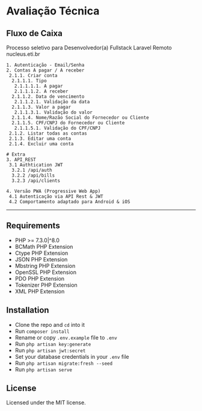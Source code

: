 # Avaliação Técnica
## Fluxo de Caixa

Processo seletivo para Desenvolvedor(a) Fullstack Laravel Remoto
nucleus.eti.br

```
1. Autenticação - Email/Senha
2. Contas A pagar / A receber
 2.1.1. Criar conta
  2.1.1.1. Tipo
   2.1.1.1.1. A pagar
   2.1.1.1.2. A receber
  2.1.1.2. Data de vencimento
   2.1.1.2.1. Validação da data
  2.1.1.3. Valor a pagar
   2.1.1.3.1. Validação do valor
  2.1.1.4. Nome/Razão Social do Fornecedor ou Cliente
  2.1.1.5. CPF/CNPJ do Fornecedor ou Cliente
   2.1.1.5.1. Validação do CPF/CNPJ
 2.1.2. Listar todas as contas
 2.1.3. Editar uma conta
 2.1.4. Excluir uma conta

# Extra
3. API_REST
 3.1 Authtication JWT
  3.2.1 /api/auth
  3.2.2 /api/bills 
  3.2.3 /api/clients

4. Versão PWA (Progressive Web App)
 4.1 Autenticação via API Rest & JWT
 4.2 Comportamento adaptado para Android & iOS

```  

---

## Requirements

- PHP >= 7.3.0|^8.0
- BCMath PHP Extension
- Ctype PHP Extension
- JSON PHP Extension
- Mbstring PHP Extension
- OpenSSL PHP Extension
- PDO PHP Extension
- Tokenizer PHP Extension
- XML PHP Extension

## Installation

- Clone the repo and `cd` into it
- Run `composer install`
- Rename or copy `.env.example` file to `.env`
- Run `php artisan key:generate`
- Run `php artisan jwt:secret`
- Set your database credentials in your `.env` file
- Run `php artisan migrate:fresh --seed`
- Run `php artisan serve`


## License

Licensed under the MIT license.
